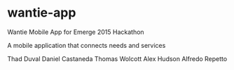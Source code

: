 # wantie-app

Wantie Mobile App for Emerge 2015 Hackathon

A mobile application that connects needs and services

Thad Duval
Daniel Castaneda
Thomas Wolcott
Alex Hudson
Alfredo Repetto

